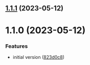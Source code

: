 ## [1.1.1](https://github.com/softwaregroup-bg/ut-port-rabbit/compare/v1.1.0...v1.1.1) (2023-05-12)



# 1.1.0 (2023-05-12)


### Features

* initial version ([823d0c8](https://github.com/softwaregroup-bg/ut-port-rabbit/commit/823d0c80ccd5d368168a11c68d568bbb213a86dd))



